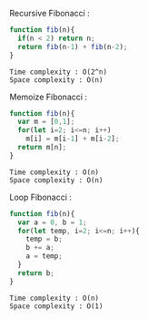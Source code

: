 Recursive Fibonacci :
````javascript
function fib(n){
  if(n < 2) return n;
  return fib(n-1) + fib(n-2);
}
````
````
Time complexity : O(2^n)
Space complexity : O(n)
````
Memoize Fibonacci :
````javascript
function fib(n){
  var m = [0,1];
  for(let i=2; i<=n; i++)
    m[i] = m[i-1] + m[i-2];
  return m[n];
}
````
````
Time complexity : O(n)
Space complexity : O(n)
````
Loop Fibonacci :
````javascript
function fib(n){
  var a = 0, b = 1;
  for(let temp, i=2; i<=n; i++){
    temp = b;
    b += a;
    a = temp;
  }
  return b;
}
````
````
Time complexity : O(n)
Space complexity : O(1)
````

